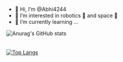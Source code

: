 - 👋 Hi, I’m @Abhi4244
- 👀 I’m interested in robotics 🤖 and space 🌌
- 🌱 I’m currently learning ...


![Anurag's GitHub stats](https://github-readme-stats.vercel.app/api?username=abhi4244&theme=cobalt&show_icons=true)<br><br><br>
[![Top Langs](https://github-readme-stats.vercel.app/api/top-langs/?username=abhi4244&theme=nightowl)](https://github.com/anuraghazra/github-readme-stats)


<!---
Abhi4244/Abhi4244 is a ✨ special ✨ repository because its `README.md` (this file) appears on your GitHub profile.
You can click the Preview link to take a look at your changes.
--->
